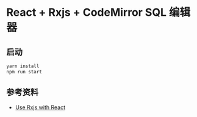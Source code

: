 # React + Rxjs + CodeMirror SQL 编辑器

## 启动

```bash
yarn install
npm run start
```

## 参考资料
- [Use Rxjs with React](http://slides.com/michalzalecki/use-rxjs-with-react#/12)
